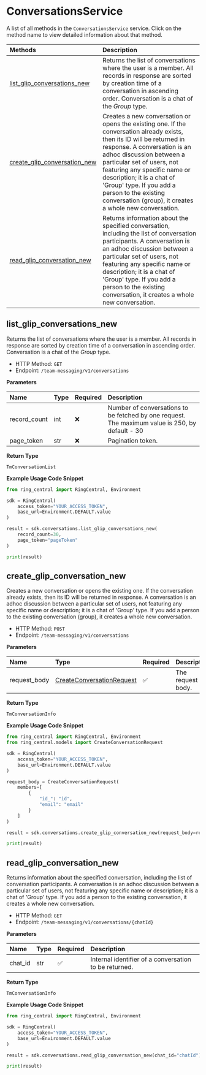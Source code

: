 # ConversationsService

A list of all methods in the `ConversationsService` service. Click on the method name to view detailed information about that method.

| Methods                                                       | Description                                                                                                                                                                                                                                                                                                                                                                               |
| :------------------------------------------------------------ | :---------------------------------------------------------------------------------------------------------------------------------------------------------------------------------------------------------------------------------------------------------------------------------------------------------------------------------------------------------------------------------------- |
| [list_glip_conversations_new](#list_glip_conversations_new)   | Returns the list of conversations where the user is a member. All records in response are sorted by creation time of a conversation in ascending order. Conversation is a chat of the _Group_ type.                                                                                                                                                                                       |
| [create_glip_conversation_new](#create_glip_conversation_new) | Creates a new conversation or opens the existing one. If the conversation already exists, then its ID will be returned in response. A conversation is an adhoc discussion between a particular set of users, not featuring any specific name or description; it is a chat of 'Group' type. If you add a person to the existing conversation (group), it creates a whole new conversation. |
| [read_glip_conversation_new](#read_glip_conversation_new)     | Returns information about the specified conversation, including the list of conversation participants. A conversation is an adhoc discussion between a particular set of users, not featuring any specific name or description; it is a chat of 'Group' type. If you add a person to the existing conversation, it creates a whole new conversation.                                      |

## list_glip_conversations_new

Returns the list of conversations where the user is a member. All records in response are sorted by creation time of a conversation in ascending order. Conversation is a chat of the _Group_ type.

- HTTP Method: `GET`
- Endpoint: `/team-messaging/v1/conversations`

**Parameters**

| Name         | Type | Required | Description                                                                                     |
| :----------- | :--- | :------- | :---------------------------------------------------------------------------------------------- |
| record_count | int  | ❌       | Number of conversations to be fetched by one request. The maximum value is 250, by default - 30 |
| page_token   | str  | ❌       | Pagination token.                                                                               |

**Return Type**

`TmConversationList`

**Example Usage Code Snippet**

```python
from ring_central import RingCentral, Environment

sdk = RingCentral(
    access_token="YOUR_ACCESS_TOKEN",
    base_url=Environment.DEFAULT.value
)

result = sdk.conversations.list_glip_conversations_new(
    record_count=30,
    page_token="pageToken"
)

print(result)
```

## create_glip_conversation_new

Creates a new conversation or opens the existing one. If the conversation already exists, then its ID will be returned in response. A conversation is an adhoc discussion between a particular set of users, not featuring any specific name or description; it is a chat of 'Group' type. If you add a person to the existing conversation (group), it creates a whole new conversation.

- HTTP Method: `POST`
- Endpoint: `/team-messaging/v1/conversations`

**Parameters**

| Name         | Type                                                                | Required | Description       |
| :----------- | :------------------------------------------------------------------ | :------- | :---------------- |
| request_body | [CreateConversationRequest](../models/CreateConversationRequest.md) | ✅       | The request body. |

**Return Type**

`TmConversationInfo`

**Example Usage Code Snippet**

```python
from ring_central import RingCentral, Environment
from ring_central.models import CreateConversationRequest

sdk = RingCentral(
    access_token="YOUR_ACCESS_TOKEN",
    base_url=Environment.DEFAULT.value
)

request_body = CreateConversationRequest(
    members=[
        {
            "id_": "id",
            "email": "email"
        }
    ]
)

result = sdk.conversations.create_glip_conversation_new(request_body=request_body)

print(result)
```

## read_glip_conversation_new

Returns information about the specified conversation, including the list of conversation participants. A conversation is an adhoc discussion between a particular set of users, not featuring any specific name or description; it is a chat of 'Group' type. If you add a person to the existing conversation, it creates a whole new conversation.

- HTTP Method: `GET`
- Endpoint: `/team-messaging/v1/conversations/{chatId}`

**Parameters**

| Name    | Type | Required | Description                                           |
| :------ | :--- | :------- | :---------------------------------------------------- |
| chat_id | str  | ✅       | Internal identifier of a conversation to be returned. |

**Return Type**

`TmConversationInfo`

**Example Usage Code Snippet**

```python
from ring_central import RingCentral, Environment

sdk = RingCentral(
    access_token="YOUR_ACCESS_TOKEN",
    base_url=Environment.DEFAULT.value
)

result = sdk.conversations.read_glip_conversation_new(chat_id="chatId")

print(result)
```

<!-- This file was generated by liblab | https://liblab.com/ -->
